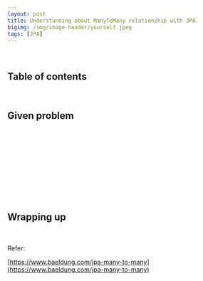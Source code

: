 ```yaml
---
layout: post
title: Understanding about ManyToMany relationship with JPA
bigimg: /img/image-header/yourself.jpeg
tags: [JPA]
---
```




<br>

## Table of contents





<br>

## Given problem






<br>

## 






<br>

## 



<br>

## 





<br>

## Wrapping up




<br>

Refer:

[https://www.baeldung.com/jpa-many-to-many](https://www.baeldung.com/jpa-many-to-many)